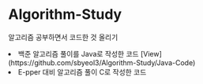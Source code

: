 # Algorithm-Study
알고리즘 공부하면서 코드한 것 올리기
 <li> 백준 알고리즘 풀이를 Java로 작성한 코드 [View](https://github.com/sbyeol3/Algorithm-Study/Java-Code)
 <li> E-pper 대비 알고리즘 풀이 C로 작성한 코드
